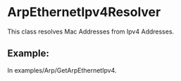 # ArpEthernetIpv4Resolver

This class resolves Mac Addresses from Ipv4 Addresses.

## Example:
In examples/Arp/GetArpEthernetIpv4.

